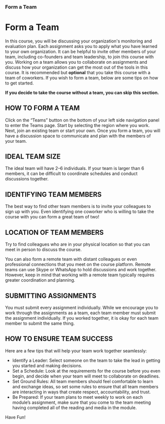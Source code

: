 ### Form a Team
# Form a Team 
In this course, you will be discussing your organization's monitoring and evaluation plan. Each assignment asks you to apply what you have learned to your own organization. It can be helpful to invite other members of your team, including co-founders and team leadership, to join this course with you. Working on a team allows you to collaborate on assignments and discuss how your organization can get the most out of the tools in this course. It is recommended but **optional** that you take this course with a team of coworkers. If you wish to form a team, below are some tips on how to get started.  

**If you decide to take the course without a team, you can skip this section.**

## HOW TO FORM A TEAM 
Click on the “Teams” button on the bottom of your left side navigation panel to enter the Teams page. Start by selecting the region where you work. Next, join an existing team or start your own. Once you form a team, you will have a discussion space to communicate and plan with the members of your team.

## IDEAL TEAM SIZE 
The ideal team will have 2–6 individuals. If your team is larger than 6 members, it can be difficult to coordinate schedules and conduct discussions together. 

## IDENTIFYING TEAM MEMBERS 
The best way to find other team members is to invite your colleagues to sign up with you. Even identifying one coworker who is willing to take the course with you can form a great team of two! 

## LOCATION OF TEAM MEMBERS 
Try to find colleagues who are in your physical location so that you can meet in person to discuss the course. 

You can also form a remote team with distant colleagues or even professional connections that you meet on the course platform. Remote teams can use Skype or WhatsApp to hold discussions and work together. However, keep in mind that working with a remote team typically requires greater coordination and planning. 

## SUBMITTING ASSIGNMENTS 
You must submit every assignment individually. While we encourage you to work through the assignments as a team, each team member must submit the assignment individually. If you worked together, it is okay for each team member to submit the same thing. 

## HOW TO ENSURE TEAM SUCCESS 
Here are a few tips that will help your team work together seamlessly: 

- Identify a Leader: Select someone on the team to take the lead in getting you started and making decisions.
- Set a Schedule: Look at the requirements for the course before you even begin, and decide when your team will meet to collaborate on deadlines.
- Set Ground Rules: All team members should feel comfortable to learn and exchange ideas, so set some rules to ensure that all team members are interacting in ways that create respect, accountability, and trust.
- Be Prepared: If your team plans to meet weekly to work on each module’s assignment, make sure that you come to the team meeting having completed all of the reading and media in the module.

Have Fun!